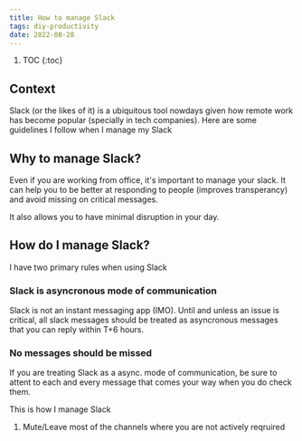 ```yaml
---
title: How to manage Slack
tags: diy-productivity
date: 2022-08-28
---
```



1. TOC
{:toc}

## Context

Slack (or the likes of it) is a ubiquitous tool nowdays given how remote work has become popular (specially in tech companies). Here are some guidelines I follow when I manage my Slack

## Why to manage Slack?

Even if you are working from office, it's important to manage your slack. It can help you to be better at responding to people (improves transperancy) and avoid missing on critical messages.

It also allows you to have minimal disruption in your day.

## How do I manage Slack?

I have two primary rules when using Slack

### Slack is asyncronous mode of communication

Slack is not an instant messaging app (IMO). Until and unless an issue is critical, all slack messages should be treated as asyncronous messages that you can reply within T+6 hours.

### No messages should be missed

If you are treating Slack as a async. mode of communication, be sure to attent to each and every message that comes your way when you do check them.

This is how I manage Slack

1. Mute/Leave most of the channels where you are not actively reqruired
